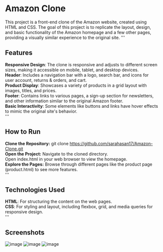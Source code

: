 # Amazon Clone
This project is a front-end clone of the Amazon website, created using HTML and CSS. The goal of this project is to replicate the layout, design, and basic functionality of the Amazon homepage and a few other pages, providing a visually similar experience to the original site.
'''
## Features
**Responsive Design**: The clone is responsive and adjusts to different screen sizes, making it accessible on mobile, tablet, and desktop devices.<br>
**Header**: Includes a navigation bar with a logo, search bar, and icons for user account, returns & orders, and cart.<br>
**Product Display**: Showcases a variety of products in a grid layout with images, titles, and prices.<br>
**Footer**: Contains links to various pages, a sign-up section for newsletters, and other information similar to the original Amazon footer.<br>
**Basic Interactivity**: Some elements like buttons and links have hover effects to mimic the original site's behavior.<br>
'''
## How to Run
**Clone the Repository:**
git clone https://github.com/sarahasan17/Amazon-Clone.git<br>
**Open the Project:**
Navigate to the cloned directory.<br>
Open index.html in your web browser to view the homepage.<br>
**Explore the Pages:**
Browse through different pages like the product page (product.html) to see more features.<br>
'''
## Technologies Used
**HTML**: For structuring the content on the web pages.<br>
**CSS**: For styling and layout, including flexbox, grid, and media queries for responsive design.<br>
'''
## Screenshots
![image](https://github.com/user-attachments/assets/0c7bd5cc-f61a-4511-84ac-d831fe2df2a6)
![image](https://github.com/user-attachments/assets/13d02b0e-bbeb-4a1f-9bef-198bfdb5e91c)
![image](https://github.com/user-attachments/assets/c2b273d7-69c5-4c03-80e6-003b9817f225)


